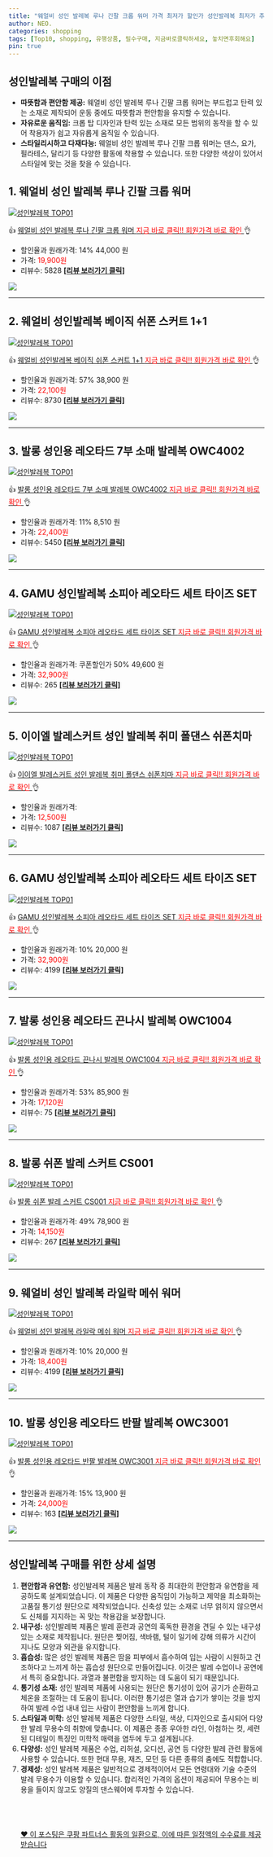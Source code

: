 ```yaml
---
title: "웨얼비 성인 발레복 루나 긴팔 크롭 워머 가격 최저가 할인가 성인발레복 최저가 추천 제품 비교"
author: NEO.
categories: shopping
tags: [Top10, shopping, 유행상품, 필수구매, 지금바로클릭하세요, 놓치면후회해요]
pin: true
---
```

## 성인발레복 구매의 이점
* **따뜻함과 편안함 제공:** 웨얼비 성인 발레복 루나 긴팔 크롭 워머는 부드럽고 탄력 있는 소재로 제작되어 운동 중에도 따뜻함과 편안함을 유지할 수 있습니다.
* **자유로운 움직임:** 크롭 탑 디자인과 탄력 있는 소재로 모든 범위의 동작을 할 수 있어 착용자가 쉽고 자유롭게 움직일 수 있습니다.
* **스타일리시하고 다재다능:** 웨얼비 성인 발레복 루나 긴팔 크롭 워머는 댄스, 요가, 필라테스, 달리기 등 다양한 활동에 착용할 수 있습니다. 또한 다양한 색상이 있어서 스타일에 맞는 것을 찾을 수 있습니다.

   

## 1. 웨얼비 성인 발레복 루나 긴팔 크롭 워머

[![성인발레복 TOP01](https://thumbnail9.coupangcdn.com/thumbnails/remote/490x490ex/image/vendor_inventory/da93/bf72839afac05c8d8f584dd76f2a85a92cdd78432305fb90fa8200cace3d.jpg)](https://link.coupang.com/re/AFFSDP?lptag=AF3617701&subid=GithubCoopas&pageKey=7200071456&traceid=V0-153&itemId=18197786193&vendorItemId=85346404476)


👍 [웨얼비 성인 발레복 루나 긴팔 크롭 워머 <font color=red> 지금 바로 클릭!! 회원가격 바로 확인 </font> ](https://link.coupang.com/re/AFFSDP?lptag=AF3617701&subid=GithubCoopas&pageKey=7200071456&traceid=V0-153&itemId=18197786193&vendorItemId=85346404476) 👌 


- 할인율과 원래가격: 14%  44,000   원
- 가격: <span style='color:red'>19,900원</span>
- 리뷰수: 5828  [**[리뷰 보러가기 클릭]**](https://link.coupang.com/re/AFFSDP?lptag=AF3617701&subid=GithubCoopas&pageKey=7200071456&traceid=V0-153&itemId=18197786193&vendorItemId=85346404476)

[![](/discount_price.png)](https://link.coupang.com/re/AFFSDP?lptag=AF3617701&subid=GithubCoopas&pageKey=7200071456&traceid=V0-153&itemId=18197786193&vendorItemId=85346404476)

---


   

## 2. 웨얼비 성인발레복 베이직 쉬폰 스커트 1+1

[![성인발레복 TOP01](https://thumbnail7.coupangcdn.com/thumbnails/remote/490x490ex/image/vendor_inventory/5c0f/cd6d05eb5bdf6123d20e537fe4cbf398fdf786f227111a0328dd3e395d9b.jpg)](https://link.coupang.com/re/AFFSDP?lptag=AF3617701&subid=GithubCoopas&pageKey=7414068199&traceid=V0-153&itemId=19216857398&vendorItemId=87281186527)


👍 [웨얼비 성인발레복 베이직 쉬폰 스커트 1+1 <font color=red> 지금 바로 클릭!! 회원가격 바로 확인 </font> ](https://link.coupang.com/re/AFFSDP?lptag=AF3617701&subid=GithubCoopas&pageKey=7414068199&traceid=V0-153&itemId=19216857398&vendorItemId=87281186527) 👌 


- 할인율과 원래가격: 57%  38,900   원
- 가격: <span style='color:red'>22,100원</span>
- 리뷰수: 8730  [**[리뷰 보러가기 클릭]**](https://link.coupang.com/re/AFFSDP?lptag=AF3617701&subid=GithubCoopas&pageKey=7414068199&traceid=V0-153&itemId=19216857398&vendorItemId=87281186527)

[![](/discount_price.png)](https://link.coupang.com/re/AFFSDP?lptag=AF3617701&subid=GithubCoopas&pageKey=7414068199&traceid=V0-153&itemId=19216857398&vendorItemId=87281186527)

---


   

## 3. 발롱 성인용 레오타드 7부 소매 발레복 OWC4002

[![성인발레복 TOP01](https://thumbnail6.coupangcdn.com/thumbnails/remote/490x490ex/image/rs_quotation_api/toiygvww/aadfdff6e4a944bdbce4008d41f2de52.jpg)](https://link.coupang.com/re/AFFSDP?lptag=AF3617701&subid=GithubCoopas&pageKey=5463417717&traceid=V0-153&itemId=8369468423&vendorItemId=75657197930)


👍 [발롱 성인용 레오타드 7부 소매 발레복 OWC4002 <font color=red> 지금 바로 클릭!! 회원가격 바로 확인 </font> ](https://link.coupang.com/re/AFFSDP?lptag=AF3617701&subid=GithubCoopas&pageKey=5463417717&traceid=V0-153&itemId=8369468423&vendorItemId=75657197930) 👌 


- 할인율과 원래가격: 11%  8,510   원
- 가격: <span style='color:red'>22,400원</span>
- 리뷰수: 5450  [**[리뷰 보러가기 클릭]**](https://link.coupang.com/re/AFFSDP?lptag=AF3617701&subid=GithubCoopas&pageKey=5463417717&traceid=V0-153&itemId=8369468423&vendorItemId=75657197930)

[![](/discount_price.png)](https://link.coupang.com/re/AFFSDP?lptag=AF3617701&subid=GithubCoopas&pageKey=5463417717&traceid=V0-153&itemId=8369468423&vendorItemId=75657197930)

---


   

## 4. GAMU 성인발레복 소피아 레오타드 세트 타이즈 SET

[![성인발레복 TOP01](https://thumbnail6.coupangcdn.com/thumbnails/remote/490x490ex/image/vendor_inventory/ff52/92272bbbccf4ec9996751bf3a9d4640d3fba994ec06e59977e1d88211eb3.jpg)](https://link.coupang.com/re/AFFSDP?lptag=AF3617701&subid=GithubCoopas&pageKey=7604007184&traceid=V0-153&itemId=20122447662&vendorItemId=87474987183)


👍 [GAMU 성인발레복 소피아 레오타드 세트 타이즈 SET <font color=red> 지금 바로 클릭!! 회원가격 바로 확인 </font> ](https://link.coupang.com/re/AFFSDP?lptag=AF3617701&subid=GithubCoopas&pageKey=7604007184&traceid=V0-153&itemId=20122447662&vendorItemId=87474987183) 👌 


- 할인율과 원래가격: 쿠폰할인가 50%  49,600   원
- 가격: <span style='color:red'>32,900원</span>
- 리뷰수: 265  [**[리뷰 보러가기 클릭]**](https://link.coupang.com/re/AFFSDP?lptag=AF3617701&subid=GithubCoopas&pageKey=7604007184&traceid=V0-153&itemId=20122447662&vendorItemId=87474987183)

[![](/discount_price.png)](https://link.coupang.com/re/AFFSDP?lptag=AF3617701&subid=GithubCoopas&pageKey=7604007184&traceid=V0-153&itemId=20122447662&vendorItemId=87474987183)

---


   

## 5. 이이엘 발레스커트 성인 발레복 취미 폴댄스 쉬폰치마

[![성인발레복 TOP01](https://thumbnail8.coupangcdn.com/thumbnails/remote/490x490ex/image/vendor_inventory/93ef/449fd53cc141f50317eba1b97a934ac11af356fe010990922a8fb24b056c.jpeg)](https://link.coupang.com/re/AFFSDP?lptag=AF3617701&subid=GithubCoopas&pageKey=7537639731&traceid=V0-153&itemId=19806833248&vendorItemId=86984660778)


👍 [이이엘 발레스커트 성인 발레복 취미 폴댄스 쉬폰치마 <font color=red> 지금 바로 클릭!! 회원가격 바로 확인 </font> ](https://link.coupang.com/re/AFFSDP?lptag=AF3617701&subid=GithubCoopas&pageKey=7537639731&traceid=V0-153&itemId=19806833248&vendorItemId=86984660778) 👌 


- 할인율과 원래가격: 
- 가격: <span style='color:red'>12,500원</span>
- 리뷰수: 1087  [**[리뷰 보러가기 클릭]**](https://link.coupang.com/re/AFFSDP?lptag=AF3617701&subid=GithubCoopas&pageKey=7537639731&traceid=V0-153&itemId=19806833248&vendorItemId=86984660778)

[![](/discount_price.png)](https://link.coupang.com/re/AFFSDP?lptag=AF3617701&subid=GithubCoopas&pageKey=7537639731&traceid=V0-153&itemId=19806833248&vendorItemId=86984660778)

---


   

## 6. GAMU 성인발레복 소피아 레오타드 세트 타이즈 SET

[![성인발레복 TOP01](https://thumbnail6.coupangcdn.com/thumbnails/remote/490x490ex/image/vendor_inventory/ff52/92272bbbccf4ec9996751bf3a9d4640d3fba994ec06e59977e1d88211eb3.jpg)](https://link.coupang.com/re/AFFSDP?lptag=AF3617701&subid=GithubCoopas&pageKey=7604007184&traceid=V0-153&itemId=20122447664&vendorItemId=87474987199)


👍 [GAMU 성인발레복 소피아 레오타드 세트 타이즈 SET <font color=red> 지금 바로 클릭!! 회원가격 바로 확인 </font> ](https://link.coupang.com/re/AFFSDP?lptag=AF3617701&subid=GithubCoopas&pageKey=7604007184&traceid=V0-153&itemId=20122447664&vendorItemId=87474987199) 👌 


- 할인율과 원래가격: 10%  20,000   원
- 가격: <span style='color:red'>32,900원</span>
- 리뷰수: 4199  [**[리뷰 보러가기 클릭]**](https://link.coupang.com/re/AFFSDP?lptag=AF3617701&subid=GithubCoopas&pageKey=7604007184&traceid=V0-153&itemId=20122447664&vendorItemId=87474987199)

[![](/discount_price.png)](https://link.coupang.com/re/AFFSDP?lptag=AF3617701&subid=GithubCoopas&pageKey=7604007184&traceid=V0-153&itemId=20122447664&vendorItemId=87474987199)

---


   

## 7. 발롱 성인용 레오타드 끈나시 발레복 OWC1004

[![성인발레복 TOP01](https://thumbnail10.coupangcdn.com/thumbnails/remote/490x490ex/image/retail/images/2021/05/05/13/1/ec6fe22e-d24a-4059-869c-fd966cf285a4.jpg)](https://link.coupang.com/re/AFFSDP?lptag=AF3617701&subid=GithubCoopas&pageKey=5463416972&traceid=V0-153&itemId=8369465863&vendorItemId=75657195090)


👍 [발롱 성인용 레오타드 끈나시 발레복 OWC1004 <font color=red> 지금 바로 클릭!! 회원가격 바로 확인 </font> ](https://link.coupang.com/re/AFFSDP?lptag=AF3617701&subid=GithubCoopas&pageKey=5463416972&traceid=V0-153&itemId=8369465863&vendorItemId=75657195090) 👌 


- 할인율과 원래가격: 53%  85,900   원
- 가격: <span style='color:red'>17,120원</span>
- 리뷰수: 75  [**[리뷰 보러가기 클릭]**](https://link.coupang.com/re/AFFSDP?lptag=AF3617701&subid=GithubCoopas&pageKey=5463416972&traceid=V0-153&itemId=8369465863&vendorItemId=75657195090)

[![](/discount_price.png)](https://link.coupang.com/re/AFFSDP?lptag=AF3617701&subid=GithubCoopas&pageKey=5463416972&traceid=V0-153&itemId=8369465863&vendorItemId=75657195090)

---


   

## 8. 발롱 쉬폰 발레 스커트 CS001

[![성인발레복 TOP01](https://thumbnail6.coupangcdn.com/thumbnails/remote/490x490ex/image/retail/images/2021/05/05/13/8/a90042fe-2367-4944-8aee-896b293f704f.jpg)](https://link.coupang.com/re/AFFSDP?lptag=AF3617701&subid=GithubCoopas&pageKey=5463416951&traceid=V0-153&itemId=8369465743&vendorItemId=75657194243)


👍 [발롱 쉬폰 발레 스커트 CS001 <font color=red> 지금 바로 클릭!! 회원가격 바로 확인 </font> ](https://link.coupang.com/re/AFFSDP?lptag=AF3617701&subid=GithubCoopas&pageKey=5463416951&traceid=V0-153&itemId=8369465743&vendorItemId=75657194243) 👌 


- 할인율과 원래가격: 49%  78,900   원
- 가격: <span style='color:red'>14,150원</span>
- 리뷰수: 267  [**[리뷰 보러가기 클릭]**](https://link.coupang.com/re/AFFSDP?lptag=AF3617701&subid=GithubCoopas&pageKey=5463416951&traceid=V0-153&itemId=8369465743&vendorItemId=75657194243)

[![](/discount_price.png)](https://link.coupang.com/re/AFFSDP?lptag=AF3617701&subid=GithubCoopas&pageKey=5463416951&traceid=V0-153&itemId=8369465743&vendorItemId=75657194243)

---


   

## 9. 웨얼비 성인 발레복 라일락 메쉬 워머

[![성인발레복 TOP01](https://thumbnail6.coupangcdn.com/thumbnails/remote/490x490ex/image/vendor_inventory/a079/4cf16d388319bb8579cfd23ec5c2bbc9e556eee7697c8bf702c6e34e4f1f.jpg)](https://link.coupang.com/re/AFFSDP?lptag=AF3617701&subid=GithubCoopas&pageKey=7127159696&traceid=V0-153&itemId=17859226747&vendorItemId=88154524357)


👍 [웨얼비 성인 발레복 라일락 메쉬 워머 <font color=red> 지금 바로 클릭!! 회원가격 바로 확인 </font> ](https://link.coupang.com/re/AFFSDP?lptag=AF3617701&subid=GithubCoopas&pageKey=7127159696&traceid=V0-153&itemId=17859226747&vendorItemId=88154524357) 👌 


- 할인율과 원래가격: 10%  20,000   원
- 가격: <span style='color:red'>18,400원</span>
- 리뷰수: 4199  [**[리뷰 보러가기 클릭]**](https://link.coupang.com/re/AFFSDP?lptag=AF3617701&subid=GithubCoopas&pageKey=7127159696&traceid=V0-153&itemId=17859226747&vendorItemId=88154524357)

[![](/discount_price.png)](https://link.coupang.com/re/AFFSDP?lptag=AF3617701&subid=GithubCoopas&pageKey=7127159696&traceid=V0-153&itemId=17859226747&vendorItemId=88154524357)

---


   

## 10. 발롱 성인용 레오타드 반팔 발레복 OWC3001

[![성인발레복 TOP01](https://thumbnail6.coupangcdn.com/thumbnails/remote/490x490ex/image/vendor_inventory/20be/d2b6c1e5fa7cc63864ffd61ae8f73c7db8d1d4f0674e09427df5c7d62450.png)](https://link.coupang.com/re/AFFSDP?lptag=AF3617701&subid=GithubCoopas&pageKey=5463418406&traceid=V0-153&itemId=8369470763&vendorItemId=70300948674)


👍 [발롱 성인용 레오타드 반팔 발레복 OWC3001 <font color=red> 지금 바로 클릭!! 회원가격 바로 확인 </font> ](https://link.coupang.com/re/AFFSDP?lptag=AF3617701&subid=GithubCoopas&pageKey=5463418406&traceid=V0-153&itemId=8369470763&vendorItemId=70300948674) 👌 


- 할인율과 원래가격: 15%  13,900   원
- 가격: <span style='color:red'>24,000원</span>
- 리뷰수: 163  [**[리뷰 보러가기 클릭]**](https://link.coupang.com/re/AFFSDP?lptag=AF3617701&subid=GithubCoopas&pageKey=5463418406&traceid=V0-153&itemId=8369470763&vendorItemId=70300948674)

[![](/discount_price.png)](https://link.coupang.com/re/AFFSDP?lptag=AF3617701&subid=GithubCoopas&pageKey=5463418406&traceid=V0-153&itemId=8369470763&vendorItemId=70300948674)

---
## 성인발레복 구매를 위한 상세 설명
1. **편안함과 유연함:** 성인발레복 제품은 발레 동작 중 최대한의 편안함과 유연함을 제공하도록 설계되었습니다. 이 제품은 다양한 움직임이 가능하고 제약을 최소화하는 고품질 통기성 원단으로 제작되었습니다. 신축성 있는 소재로 너무 얽히지 않으면서도 신체를 지지하는 꼭 맞는 착용감을 보장합니다.
2. **내구성:** 성인발레복 제품은 발레 훈련과 공연의 혹독한 환경을 견딜 수 있는 내구성 있는 소재로 제작됩니다. 원단은 찢어짐, 색바램, 털이 일기에 강해 의류가 시간이 지나도 모양과 외관을 유지합니다.
3. **흡습성:** 많은 성인 발레복 제품은 땀을 피부에서 흡수하여 입는 사람이 시원하고 건조하다고 느끼게 하는 흡습성 원단으로 만들어집니다. 이것은 발레 수업이나 공연에서 특히 중요합니다. 과열과 불편함을 방지하는 데 도움이 되기 때문입니다.
4. **통기성 소재:** 성인 발레복 제품에 사용되는 원단은 통기성이 있어 공기가 순환하고 체온을 조절하는 데 도움이 됩니다. 이러한 통기성은 열과 습기가 쌓이는 것을 방지하여 발레 수업 내내 입는 사람이 편안함을 느끼게 합니다.
5. **스타일과 미학:** 성인 발레복 제품은 다양한 스타일, 색상, 디자인으로 출시되어 다양한 발레 무용수의 취향에 맞춥니다. 이 제품은 종종 우아한 라인, 아첨하는 컷, 세련된 디테일이 특징인 미학적 매력을 염두에 두고 설계됩니다.
6. **다양성:** 성인 발레복 제품은 수업, 리허설, 오디션, 공연 등 다양한 발레 관련 활동에 사용할 수 있습니다. 또한 현대 무용, 재즈, 모던 등 다른 종류의 춤에도 적합합니다.
7. **경제성:** 성인 발레복 제품은 일반적으로 경제적이어서 모든 연령대와 기술 수준의 발레 무용수가 이용할 수 있습니다. 합리적인 가격의 옵션이 제공되어 무용수는 비용을 들이지 않고도 양질의 댄스웨어에 투자할 수 있습니다.<br><br><br><br><br> [ ❤  이 포스팅은 쿠팡 파트너스 활동의 일환으로, 이에 따른 일정액의 수수료를 제공받습니다](https://link.coupang.com/a/bcEFyh)